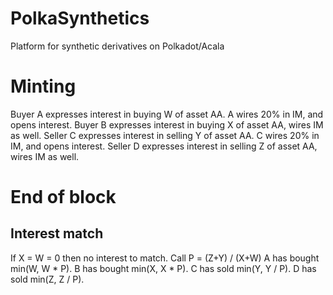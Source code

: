 # PolkaSynthetics
Platform for synthetic derivatives on Polkadot/Acala

# Minting
Buyer A expresses interest in buying W of asset AA.
A wires 20% in IM, and opens interest.
Buyer B expresses interest in buying X of asset AA, wires IM as well.
Seller C expresses interest in selling Y of asset AA.
C wires 20% in IM, and opens interest.
Seller D expresses interest in selling Z of asset AA, wires IM as well.

# End of block
## Interest match
If X = W = 0 then no interest to match.
Call P = (Z+Y) / (X+W)
A has bought min(W, W * P).
B has bought min(X, X * P).
C has sold min(Y, Y / P).
D has sold min(Z, Z / P).
